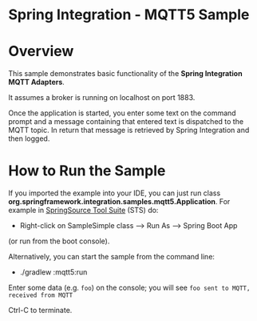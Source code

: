 Spring Integration - MQTT5 Sample
================================

# Overview

This sample demonstrates basic functionality of the **Spring Integration MQTT Adapters**.

It assumes a broker is running on localhost on port 1883.

Once the application is started, you enter some text on the command prompt and a message containing that entered text is
dispatched to the MQTT topic. In return that message is retrieved by Spring Integration and then logged.

# How to Run the Sample

If you imported the example into your IDE, you can just run class **org.springframework.integration.samples.mqtt5.Application**.
For example in [SpringSource Tool Suite](https://www.springsource.com/developer/sts) (STS) do:

* Right-click on SampleSimple class --> Run As --> Spring Boot App

(or run from the boot console).

Alternatively, you can start the sample from the command line:

* ./gradlew :mqtt5:run

Enter some data (e.g. `foo`) on the console; you will see `foo sent to MQTT, received from MQTT`

Ctrl-C to terminate.

